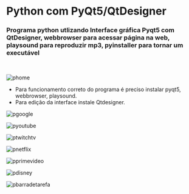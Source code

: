 # Python com PyQt5/QtDesigner

### Programa python utlizando Interface gráfica Pyqt5 com QtDesigner, webbrowser para acessar página na web, playsound para reproduzir mp3, pyinstaller para tornar um executável
<br/>

![phome](https://user-images.githubusercontent.com/96980587/162980521-946433e5-3fb2-42fc-9409-00d9aceec981.jpg)

- Para funcionamento correto do programa é preciso instalar pyqt5, webbrowser, playsound.<br>
- Para edição da interface instale Qtdesigner.


![pgoogle](https://user-images.githubusercontent.com/96980587/162981950-078f7607-5dc3-4eae-8b64-784850df858b.png)

![pyoutube](https://user-images.githubusercontent.com/96980587/162982129-0e344c65-d3a0-445a-ac2c-c7061b88154f.jpg)

![ptwitchtv](https://user-images.githubusercontent.com/96980587/162982297-2956eabc-49a9-4e89-8fcd-beb12b77b793.jpg)

![pnetflix](https://user-images.githubusercontent.com/96980587/162982454-73b38d7d-a9b4-445e-9254-9dca2a641e50.jpg)

![pprimevideo](https://user-images.githubusercontent.com/96980587/162982601-828a052d-8089-40ee-8b0f-12ddfae61192.jpg)

![pdisney](https://user-images.githubusercontent.com/96980587/162982738-7bb30be0-f7de-439f-b19b-5dda5480edbc.jpg)

![pbarradetarefa](https://user-images.githubusercontent.com/96980587/162982904-550988a1-6767-4778-abe5-164d5180393c.jpg)
